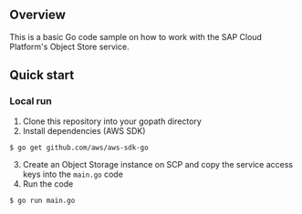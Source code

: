 ## Overview

This is a basic Go code sample on how to work with the SAP Cloud Platform's Object Store service.

## Quick start

### Local run

1. Clone this repository into your gopath directory
2. Install dependencies (AWS SDK)
```sh
$ go get github.com/aws/aws-sdk-go
```
3. Create an Object Storage instance on SCP and copy the service access keys into the ```main.go``` code
4. Run the code
```sh
$ go run main.go
```
